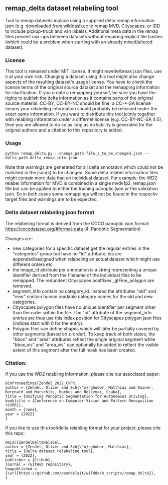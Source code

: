 ## remap_delta dataset relabeling tool

Tool to remap datasets inplace using a supplied delta remap information json (e.g. downloaded from wilddash.cc to remap MVD, Cityscapes, or IDD to include pickup-truck and van labels).
Additional meta data in the remap files prevent mix-ups between datasets without requiring explicit file hashes (which could be a problem when starting with an already mixed/altered dataset).

### License ###

This tool is released under MIT license. It might rewrite/break json files, use it at your own risk. Changing a dataset using this tool might also change aspects of the resulting dataset's usage license. You have to check the license terms of the original source dataset and the remapping information for clarification.
If you create a remapping yourself, be sure you have the rights to publish the delta information as it contains parts of the original source material. CC-BY, CC-BY-NC should be fine; a CC-*-SA license means your relabeling information should probably be released under the exact same information.
If you want to distribute this tool jointly together with relabling information under a differnet license (e.g. CC-BY-NC-SA 4.0), then you are allowed to do so as long as no liability is generated for the original authors and a citation to this repository is added.

### Usage ###
```
python remap_delta.py --change_path file_s_to_be_changed.json --delta_path delta_remap_info.json
```

Note that warnings are generated for all delta annotation which could not be matched in the json(s) to be changed. Some delta relabel information files might contain more data that an individual dataset. For example: the WD2 relabel information for MVD is combined in a single mvdv1p2_remap.json file but can be applied to either the training panoptic json or the validation json. So in both cases some remappings will not be found in the respectiv target files and warnings are to be expected.

### Delta dataset relabeling json format ###

The relabeling format is derived from the COCO panoptic json format:
https://cocodataset.org/#format-data (4. Panoptic Segmentation)

Changes are:
* new categories for a specific dataset get the regular entries in the "categories" group but have no "id" attribute; ids are appended/assigned when relabeling an actual dataset which might use different orders etc.
* the image_id attribute per annotation is a string representing a unique identifier derived from the filename of the individual files to be remapped. The redundent Cityscapes postfixes _gtFine_polygon are removed.
* segment_info contain no category_id. Instead the attributes "old" and "new" contain human readable category names for the old and new categories.
* Cityscapes polygon files have no unique identifier per segment other than the order within the file. The "id" attribute of the segment_info entries are thus use this index position for Cityscapes polygon.json files (indices start with 0 for the entry).
* Polygon files can define shapes which will later be partially covered by other segments (based on z-order). To keep track of both states, the "bbox" and "area" attributes reflect the single original segment while "bbox_vis" and "area_vis" can optionally be added to reflect the visible extent of this segment after the full mask has been created.

### Citation: ###
If you use the WD2 relabling information, please cite our associated paper:

    @InProceedings{Zendel_2022_CVPR,
    author = {Zendel, Oliver and Sch{\"o}rghuber, Matthias and Rainer, Bernhard and Murschitz, Markus and Beleznai, Csaba},
    title = {Unifying Panoptic Segmentation for Autonomous Driving},
    booktitle = {Conference on Computer Vision and Pattern Recognition (CVPR)},
    month = {June},
    year = {2022}
    }

If you like to use this tool/delta relabling format for your project, please cite this repo:

    @misc{ZendelDeltaRelabel,
    author = {Zendel, Oliver and Sch{\"o}rghuber, Matthias},
    title = {Delta dataset relabeling tool},
    year = {2022},
    publisher = {GitHub},
    journal = {GitHub repository},
    howpublished = {\url{https://github.com/ozendelait/wilddash_scripts/remap_delta}},
    }
